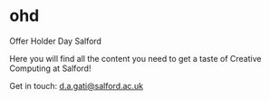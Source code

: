 # ohd
Offer Holder Day Salford

Here you will find all the content you need to get a taste of Creative Computing at Salford!

Get in touch: d.a.gati@salford.ac.uk
